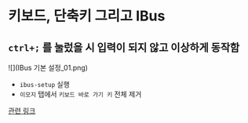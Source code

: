 # 키보드, 단축키 그리고 IBus

## `ctrl+;` 를 눌렀을 시 입력이 되지 않고 이상하게 동작함

![](IBus 기본 설정_01.png)

- `ibus-setup` 실행
- `이모지` 탭에서 `키보드 바로 가기 키` 전체 제거

[관련 링크](https://forums.debian.net/viewtopic.php?f=6&p=752386)
